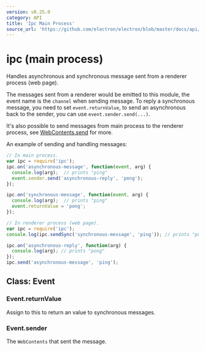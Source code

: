```yaml
---
version: v0.25.0
category: API
title: 'Ipc Main Process'
source_url: 'https://github.com/electron/electron/blob/master/docs/api/ipc-main-process.md'
---
```


# ipc (main process)

Handles asynchronous and synchronous message sent from a renderer process (web
page).

The messages sent from a renderer would be emitted to this module, the event name
is the `channel` when sending message. To reply a synchronous message, you need
to set `event.returnValue`, to send an asynchronous back to the sender, you can
use `event.sender.send(...)`.

It's also possible to send messages from main process to the renderer process,
see [WebContents.send](http://electron.atom.io/docs/v0.25.0/api/browser-window#webcontentssendchannel-args) for more.

An example of sending and handling messages:

```javascript
// In main process.
var ipc = require('ipc');
ipc.on('asynchronous-message', function(event, arg) {
  console.log(arg);  // prints "ping"
  event.sender.send('asynchronous-reply', 'pong');
});

ipc.on('synchronous-message', function(event, arg) {
  console.log(arg);  // prints "ping"
  event.returnValue = 'pong';
});
```

```javascript
// In renderer process (web page).
var ipc = require('ipc');
console.log(ipc.sendSync('synchronous-message', 'ping')); // prints "pong"

ipc.on('asynchronous-reply', function(arg) {
  console.log(arg); // prints "pong"
});
ipc.send('asynchronous-message', 'ping');
```

## Class: Event

### Event.returnValue

Assign to this to return an value to synchronous messages.

### Event.sender

The `WebContents` that sent the message.
